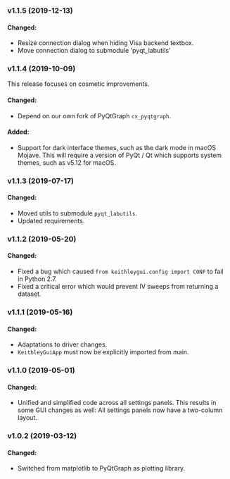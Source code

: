 ### v1.1.5 (2019-12-13)

#### Changed:

- Resize connection dialog when hiding Visa backend textbox.
- Move connection dialog to submodule 'pyqt_labutils'

### v1.1.4 (2019-10-09)

This release focuses on cosmetic improvements.

#### Changed:

- Depend on our own fork of PyQtGraph `cx_pyqtgraph`.

#### Added:

- Support for dark interface themes, such as the dark mode in macOS Mojave. This will
  require a version of PyQt / Qt which supports system themes, such as v5.12 for macOS.

### v1.1.3 (2019-07-17)

#### Changed:

- Moved utils to submodule `pyqt_labutils`.
- Updated requirements.

### v1.1.2 (2019-05-20)

#### Changed:

- Fixed a bug which caused `from keithleygui.config import CONF` to fail in Python 2.7.
- Fixed a critical error which would prevent IV sweeps from returning a dataset.

### v1.1.1 (2019-05-16)

#### Changed:

- Adaptations to driver changes.
- `KeithleyGuiApp` must now be explicitly imported from main.

### v1.1.0 (2019-05-01)

#### Changed:

- Unified and simplified code across all settings panels. This results in some GUI
  changes as well: All settings panels now have a two-column layout.

### v1.0.2 (2019-03-12)

#### Changed:

- Switched from matplotlib to PyQtGraph as plotting library.
